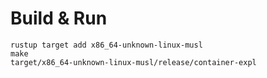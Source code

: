 # Build & Run
```
rustup target add x86_64-unknown-linux-musl
make
target/x86_64-unknown-linux-musl/release/container-expl
```


